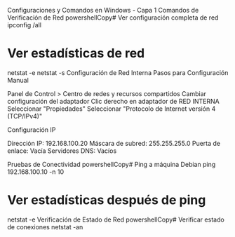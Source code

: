 Configuraciones y Comandos en Windows - Capa 1
Comandos de Verificación de Red
powershellCopy# Ver configuración completa de red
ipconfig /all

# Ver estadísticas de red
netstat -e
netstat -s
Configuración de Red Interna
Pasos para Configuración Manual

Panel de Control > Centro de redes y recursos compartidos
Cambiar configuración del adaptador
Clic derecho en adaptador de RED INTERNA
Seleccionar "Propiedades"
Seleccionar "Protocolo de Internet versión 4 (TCP/IPv4)"

Configuración IP

Dirección IP: 192.168.100.20
Máscara de subred: 255.255.255.0
Puerta de enlace: Vacía
Servidores DNS: Vacíos

Pruebas de Conectividad
powershellCopy# Ping a máquina Debian
ping 192.168.100.10 -n 10

# Ver estadísticas después de ping
netstat -e
Verificación de Estado de Red
powershellCopy# Verificar estado de conexiones
netstat -an
